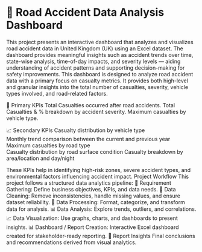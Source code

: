 # 🚧 Road Accident Data Analysis Dashboard

This project presents an interactive dashboard that analyzes and visualizes road accident data in United Kingdom (UK) using an Excel dataset. The dashboard provides meaningful insights such as accident trends over time, state-wise analysis, time-of-day impacts, and severity levels — aiding understanding of accident patterns and supporting decision-making for safety improvements.
This dashboard is designed to analyze road accident data with a primary focus on casualty metrics. It provides both high-level and granular insights into the total number of casualties, severity, vehicle types involved, and road-related factors.

🎯 Primary KPIs
Total Casualties occurred after road accidents.
Total Casualties & % breakdown by accident severity.
Maximum casualties by vehicle type.

📈 Secondary KPIs
Casualty distribution by vehicle type		  
Monthly trend comparison between the current and previous year    
Maximum casualties by road type   
Casualty distribution by road surface condition 
Casualty breakdown by area/location and day/night

These KPIs help in identifying high-risk zones, severe accident types, and environmental factors influencing accident impact.
Project Workflow
This project follows a structured data analytics pipeline:
📝 Requirement Gathering:  Define business objectives, KPIs, and data needs.
🧹 Data Cleaning: Remove inconsistencies, handle missing values, and ensure dataset reliability.
🔄 Data Processing: Format, categorize, and transform data for analysis.
📊 Data Analysis: Explore trends, outliers, and correlations.
📈 Data Visualization: Use graphs, charts, and dashboards to present insights.
📊 Dashboard / Report Creation: Interactive Excel dashboard created for stakeholder-ready reporting.
🧠 Report Insights
Final conclusions and recommendations derived from visual analytics.


